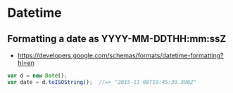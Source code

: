 # Datetime

## Formatting a date as YYYY-MM-DDTHH:mm:ssZ
- https://developers.google.com/schemas/formats/datetime-formatting?hl=en
```js
var d = new Date();
var date = d.toISOString();  //=> "2015-11-08T19:45:39.390Z"
```
